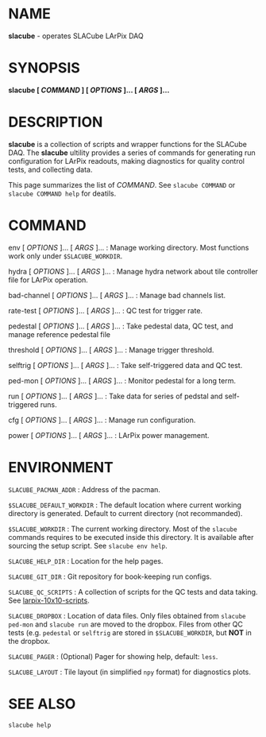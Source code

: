 NAME
====
**slacube** - operates SLACube LArPix DAQ

SYNOPSIS
========
**slacube [ _COMMAND_ ] [ _OPTIONS_ ]... [ _ARGS_ ]...**

DESCRIPTION
===========
**slacube** is a collection of scripts and wrapper functions for the SLACube DAQ. The **slacube** ultility provides a series of commands for generating run configuration for LArPix readouts, making diagnostics for quality control tests, and collecting data.

This page summarizes the list of _COMMAND_. See `slacube COMMAND` or `slacube COMMAND help` for deatils.

COMMAND
=======
env [ _OPTIONS_ ]... [ _ARGS_ ]...
:   Manage working directory. Most functions work only under `$SLACUBE_WORKDIR`.

hydra [ _OPTIONS_ ]... [ _ARGS_ ]...
:   Manage hydra network about tile controller file for LArPix operation.

bad-channel [ _OPTIONS_ ]... [ _ARGS_ ]...
:   Manage bad channels list.

rate-test [ _OPTIONS_ ]... [ _ARGS_ ]...
:   QC test for trigger rate.

pedestal [ _OPTIONS_ ]... [ _ARGS_ ]...
:   Take pedestal data, QC test, and manage reference pedestal file

threshold [ _OPTIONS_ ]... [ _ARGS_ ]...
:   Manage trigger threshold.

selftrig [ _OPTIONS_ ]... [ _ARGS_ ]...
:   Take self-triggered data and QC test.

ped-mon [ _OPTIONS_ ]... [ _ARGS_ ]...
:   Monitor pedestal for a long term.

run [ _OPTIONS_ ]... [ _ARGS_ ]...
:   Take data for series of pedstal and self-triggered runs.

cfg [ _OPTIONS_ ]... [ _ARGS_ ]...
:   Manage run configuration.

power [ _OPTIONS_ ]... [ _ARGS_ ]...
:   LArPix power management.

ENVIRONMENT
===========
`SLACUBE_PACMAN_ADDR`
:   Address of the pacman.

`$SLACUBE_DEFAULT_WORKDIR`
:   The default location where current working directory is generated. Default to current directory (not recommanded).

`$SLACUBE_WORKDIR`
:   The current working directory.  Most of the `slacube` commands requires to be executed inside this directory. It is available after sourcing the setup script. See `slacube env help`.

`SLACUBE_HELP_DIR`
:   Location for the help pages.

`SLACUBE_GIT_DIR`
:   Git repository for book-keeping run configs.

`SLACUBE_QC_SCRIPTS`
:   A collection of scripts for the QC tests and data taking. See [larpix-10x10-scripts](https://github.com/slac-larpix/larpix-10x10-scripts.git).

`SLACUBE_DROPBOX`
:   Location of data files. Only files obtained from `slacube ped-mon` and `slacube run` are moved to the dropbox. Files from other QC tests (e.g. `pedestal` or `selftrig` are stored in `$SLACUBE_WORKDIR`, but **NOT** in the dropbox.

`SLACUBE_PAGER`
:   (Optional) Pager for showing help, default: `less`.

`SLACUBE_LAYOUT`
:   Tile layout (in simplified `npy` format) for diagnostics plots.

SEE ALSO
========
`slacube help`
